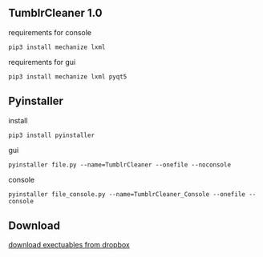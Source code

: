## TumblrCleaner 1.0

requirements for console

```
pip3 install mechanize lxml
```

requirements for gui

```
pip3 install mechanize lxml pyqt5
```

## Pyinstaller

install

```
pip3 install pyinstaller
```

gui

```
pyinstaller file.py --name=TumblrCleaner --onefile --noconsole
```

console


```
pyinstaller file_console.py --name=TumblrCleaner_Console --onefile --console
```

## Download

[download exectuables from dropbox](https://www.dropbox.com/sh/6tgewbxhcq39azg/AADZTbwyt1qxYC847aLTqAVEa?dl=0)
